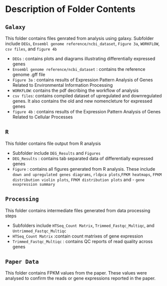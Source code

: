 # Description of Folder Contents

## `Galaxy`

This folder contains files genrated from analysis using galaxy. Subfolder include `DEGs`, `Ensembl genome reference/ncbi_dataset`, `Figure 3a`, `WORKFLOW`, `csv files`, and `figure 4b`
- `DEGs` : contains plots and diagrams illustrating differentially expressed genes
- `Ensembl genome reference/ncbi_dataset` : contains the reference genome .gff file
- `Figure 3a` : contains results of Expression Pattern Analysis of Genes Related to Environmental Information Processing
- `WORKFLOW`: contains the pdf decribing the workflow of analysis
- `csv files`: contains compiled dataset of upregulated and downregulated genes. It also contains the old and new nomencleture for expressed genes
- `figure 4b` : contains results of the Expression Pattern Analysis of Genes Related to Cellular Processes

## `R`
This folder contains file output from R analysis
- Subfolder include `DEG_Results` and `Figures`
- `DEG_Results` : contains tab separated data of differentially expressed genes
- `Figure` : contains all figures generated from R analysis. These include `down and upregulated genes diagrams`, `rldpca plots`,`FPKM heatmaps`, `FPKM distribution violin plots`, `FPKM distribution plots` and - `gene exxpression summary`

## `Processing`
This folder contains intermediate files generated from data processing steps
- Subfolders include `HTSeq_Count Matrix`, `Trimmed_Fastqc_Multiqc`, and `Untrimmed_Fastqc_Multiqc`
- `HTSeq_Count Matrix` :contain count matrixes of gene expression
- `Trimmed_Fastqc_Multiqc` : contains QC reports of read quality across genes

## `Paper Data`
This folder contains FPKM values from the paper. These values were analysed to confirm the reads or gene expressions reported in the paper.
